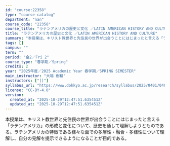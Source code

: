```yaml
---
id: "course:22358"
type: "course-catalog"
department: "nan"
course_code: "22358"
course_title: "ラテンアメリカの歴史と文化 ／LATIN AMERICAN HISTORY AND CULTURE"
title: "ラテンアメリカの歴史と文化 ／LATIN AMERICAN HISTORY AND CULTURE"
summary: "本授業は、キリスト教世界と先住民の世界が出会うことにはじまったと言える「ラテンアメリカ」の形成と変化について、歴史を通して理解しようとものである。ラテンアメリカの特徴である様々な面での多層性・融合・多様性について理解し、自分の見解を提示でき…"
tags: []
campus: ""
term: ""
period: "金2／Fri 2"
course_type: "春学期／Spring"
credits: 2
year: "2025年度／2025 Academic Year 春学期／SPRING SEMESTER"
main_instructor: "大場 樹精"
instructors: ["[]"]
syllabus_url: "https://www.dokkyo.ac.jp/research/syllabus/2025/0401/0401_22358_ja_JP.html"
license: "CC-BY-4.0"
version:
  created_at: "2025-10-29T12:47:51.635451Z"
  updated_at: "2025-10-29T12:47:51.635451Z"
---
```

本授業は、キリスト教世界と先住民の世界が出会うことにはじまったと言える「ラテンアメリカ」の形成と変化について、歴史を通して理解しようとものである。ラテンアメリカの特徴である様々な面での多層性・融合・多様性について理解し、自分の見解を提示できるようになることが目的である。
